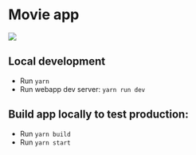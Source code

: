 # Movie app

![](./public/movie-app.gif)

## Local development

- Run `yarn`
- Run webapp dev server: `yarn run dev`

## Build app locally to test production:

- Run `yarn build`
- Run `yarn start`


